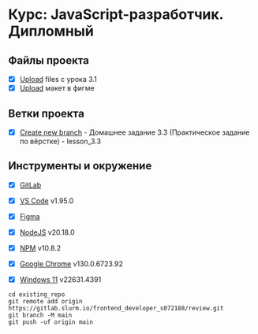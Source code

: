 # Курс: JavaScript-разработчик. Дипломный



## Файлы проекта

- [X] [Upload](https://gitlab.slurm.io/edu/frontend_developer/-/tree/main/favorite) files с урока 3.1
- [X] [Upload](https://www.figma.com/design/XoiRQ0CJIgCkYdnGi25EEO/%D0%A0%D0%B5%D0%B4%D0%B8%D0%B7%D0%B0%D0%B9%D0%BD-%D0%BF%D1%80%D0%BE%D1%82%D0%BE%D1%82%D0%B8%D0%BF%D0%B0-%D0%A4%D0%B0%D0%B2%D0%BE%D1%80%D0%B8%D1%82?node-id=0-1&node-type=canvas) макет в фигме

## Ветки проекта

- [X] [Create new branch](https://gitlab.slurm.io/edu/frontend_developer/-/tree/frontend_developer_s072188) - Домашнее задание 3.3 (Практическое задание по вёрстке) - lesson_3.3

## Инструменты и окружение

- [X] [GitLab](https://gitlab.slurm.io/edu/frontend_developer/-/tree/frontend_developer_s072188)
- [X] [VS Code](https://code.visualstudio.com/) v1.95.0
- [X] [Figma](https://www.figma.com/)
- [X] [NodeJS](https://nodejs.org/en/) v20.18.0
- [X] [NPM](https://www.npmjs.com/) v10.8.2
- [X] [Google Chrome](https://www.google.com/chrome/) v130.0.6723.92
- [X] [Windows 11](https://www.microsoft.com/ru-ru/windows/) v22631.4391


```
cd existing_repo
git remote add origin https://gitlab.slurm.io/frontend_developer_s072188/review.git
git branch -M main
git push -uf origin main

```
